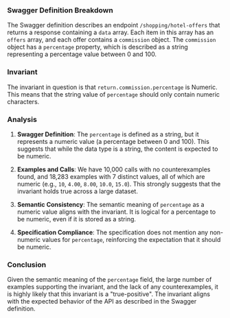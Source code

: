 ### Swagger Definition Breakdown
The Swagger definition describes an endpoint `/shopping/hotel-offers` that returns a response containing a `data` array. Each item in this array has an `offers` array, and each offer contains a `commission` object. The `commission` object has a `percentage` property, which is described as a string representing a percentage value between 0 and 100.

### Invariant
The invariant in question is that `return.commission.percentage` is Numeric. This means that the string value of `percentage` should only contain numeric characters.

### Analysis
1. **Swagger Definition**: The `percentage` is defined as a string, but it represents a numeric value (a percentage between 0 and 100). This suggests that while the data type is a string, the content is expected to be numeric.

2. **Examples and Calls**: We have 10,000 calls with no counterexamples found, and 18,283 examples with 7 distinct values, all of which are numeric (e.g., `10`, `4.00`, `8.00`, `10.0`, `15.0`). This strongly suggests that the invariant holds true across a large dataset.

3. **Semantic Consistency**: The semantic meaning of `percentage` as a numeric value aligns with the invariant. It is logical for a percentage to be numeric, even if it is stored as a string.

4. **Specification Compliance**: The specification does not mention any non-numeric values for `percentage`, reinforcing the expectation that it should be numeric.

### Conclusion
Given the semantic meaning of the `percentage` field, the large number of examples supporting the invariant, and the lack of any counterexamples, it is highly likely that this invariant is a "true-positive". The invariant aligns with the expected behavior of the API as described in the Swagger definition.
